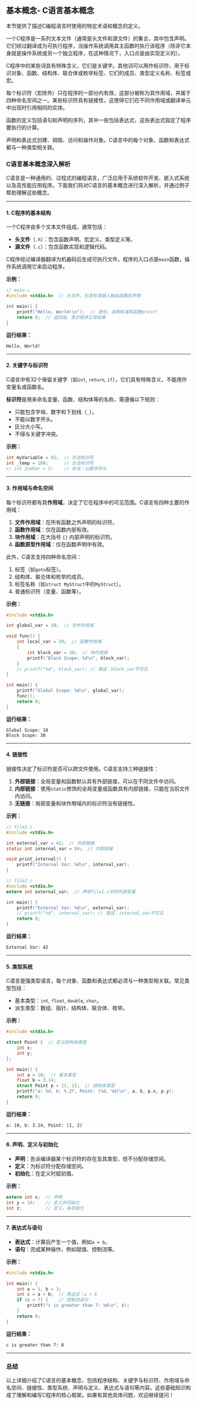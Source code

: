 ## 基本概念- C语言基本概念

本节提供了描述C编程语言时使用的特定术语和概念的定义。

一个C程序是一系列文本文件（通常是头文件和源文件）的集合，其中包含声明。它们经过翻译成为可执行程序，当操作系统调用其主函数时执行该程序（除非它本身就是操作系统或另一个独立程序，在这种情况下，入口点是由实现定义的）。

C程序中的某些词具有特殊含义，它们是关键字。其他词可以用作标识符，用于标识对象、函数、结构体、联合体或枚举标签、它们的成员、类型定义名称、标签或宏。

每个标识符（宏除外）只在程序的一部分内有效，这部分被称为其作用域，并属于四种命名空间之一。某些标识符具有链接性，这使得它们在不同作用域或翻译单元中出现时引用相同的实体。

函数的定义包括语句和声明的序列，其中一些包括表达式，这些表达式指定了程序要执行的计算。

声明和表达式创建、销毁、访问和操作对象。C语言中的每个对象、函数和表达式都与一种类型相关联。

### C语言基本概念深入解析

C语言是一种通用的、过程式的编程语言，广泛应用于系统软件开发、嵌入式系统以及高性能应用程序。下面我们将对C语言的基本概念进行深入解析，并通过例子帮助理解这些概念。

---

#### 1. **C程序的基本结构**
一个C程序由多个文本文件组成，通常包括：
- **头文件**（`.h`）：包含函数声明、宏定义、类型定义等。
- **源文件**（`.c`）：包含函数实现和逻辑代码。

C程序经过编译器翻译为机器码后生成可执行文件。程序的入口点是`main`函数，操作系统调用它来启动程序。

**示例：**
```c
// main.c
#include <stdio.h>  // 头文件，包含标准输入输出函数的声明

int main() {
    printf("Hello, World!\n");  // 语句，调用标准库函数printf
    return 0;  // 返回值，表示程序正常结束
}
```

**运行结果：**
```
Hello, World!
```

---

#### 2. **关键字与标识符**
C语言中有32个保留关键字（如`int`, `return`, `if`），它们具有特殊含义，不能用作变量名或函数名。

**标识符**是用来命名变量、函数、结构体等的名称，需遵循以下规则：
- 只能包含字母、数字和下划线（`_`）。
- 不能以数字开头。
- 区分大小写。
- 不得与关键字冲突。

**示例：**
```c
int myVariable = 42;  // 合法标识符
int _temp = 100;      // 合法标识符
// int 2ndVar = 5;    // 非法：以数字开头
```

---

#### 3. **作用域与命名空间**
每个标识符都有其**作用域**，决定了它在程序中的可见范围。C语言有四种主要的作用域：
1. **文件作用域**：在所有函数之外声明的标识符。
2. **函数作用域**：仅在函数内部有效。
3. **块作用域**：在大括号 `{}` 内部声明的标识符。
4. **函数原型作用域**：仅在函数声明中有效。

此外，C语言支持四种命名空间：
1. 标签（如`goto`标签）。
2. 结构体、联合体和枚举的成员。
3. 标签名称（如`struct MyStruct`中的`MyStruct`）。
4. 普通标识符（变量、函数等）。

**示例：**
```c
#include <stdio.h>

int global_var = 10;  // 文件作用域

void func() {
    int local_var = 20;  // 函数作用域
    {
        int block_var = 30;  // 块作用域
        printf("Block Scope: %d\n", block_var);
    }
    // printf("%d", block_var); // 错误：block_var不可见
}

int main() {
    printf("Global Scope: %d\n", global_var);
    func();
    return 0;
}
```

**运行结果：**
```
Global Scope: 10
Block Scope: 30
```

---

#### 4. **链接性**
链接性决定了标识符是否可以跨文件使用。C语言支持三种链接性：
1. **外部链接**：全局变量和函数默认具有外部链接，可以在不同文件中访问。
2. **内部链接**：使用`static`修饰的全局变量或函数具有内部链接，只能在当前文件内访问。
3. **无链接**：局部变量和块作用域内的标识符没有链接性。

**示例：**
```c
// file1.c
#include <stdio.h>

int external_var = 42;  // 外部链接
static int internal_var = 84;  // 内部链接

void print_internal() {
    printf("Internal Var: %d\n", internal_var);
}
```

```c
// file2.c
#include <stdio.h>
extern int external_var;  // 声明file1.c中的外部变量

int main() {
    printf("External Var: %d\n", external_var);
    // printf("%d", internal_var); // 错误：internal_var不可见
    return 0;
}
```

**运行结果：**
```
External Var: 42
```

---

#### 5. **类型系统**
C语言是强类型语言，每个对象、函数和表达式都必须与一种类型相关联。常见类型包括：
- 基本类型：`int`, `float`, `double`, `char`。
- 派生类型：数组、指针、结构体、联合体、枚举。

**示例：**
```c
#include <stdio.h>

struct Point {  // 定义结构体类型
    int x;
    int y;
};

int main() {
    int a = 10;  // 基本类型
    float b = 3.14;
    struct Point p = {1, 2};  // 结构体类型
    printf("a: %d, b: %.2f, Point: (%d, %d)\n", a, b, p.x, p.y);
    return 0;
}
```

**运行结果：**
```
a: 10, b: 3.14, Point: (1, 2)
```

---

#### 6. **声明、定义与初始化**
- **声明**：告诉编译器某个标识符的存在及其类型，但不分配存储空间。
- **定义**：为标识符分配存储空间。
- **初始化**：在定义时赋初值。

**示例：**
```c
extern int x;  // 声明
int y = 10;    // 定义并初始化
int z;         // 定义，未初始化
```

---

#### 7. **表达式与语句**
- **表达式**：计算后产生一个值，例如`a + b`。
- **语句**：完成某种操作，例如赋值、控制流等。

**示例：**
```c
#include <stdio.h>

int main() {
    int a = 5, b = 3;
    int c = a + b;  // 表达式：a + b
    if (c > 7) {    // 控制流语句
        printf("c is greater than 7: %d\n", c);
    }
    return 0;
}
```

**运行结果：**
```
c is greater than 7: 8
```

---

### 总结
以上详细介绍了C语言的基本概念，包括程序结构、关键字与标识符、作用域与命名空间、链接性、类型系统、声明与定义、表达式与语句等内容。这些基础知识构成了理解和编写C程序的核心框架。如果有其他具体问题，欢迎继续提问！